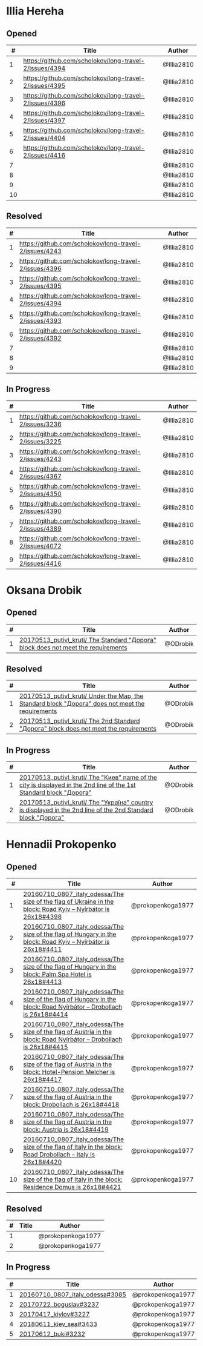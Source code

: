 # Illia Hereha
## Opened

| #   | Title | Author
| --- | ---   | ----
| 1   |[https://github.com/scholokov/long-travel-2/issues/4394 ](https://github.com/scholokov/long-travel-2/issues/4394)  | @Illia2810
| 2   |[https://github.com/scholokov/long-travel-2/issues/4395  ](https://github.com/scholokov/long-travel-2/issues/4395)  | @Illia2810
| 3   |[https://github.com/scholokov/long-travel-2/issues/4396  ](https://github.com/scholokov/long-travel-2/issues/4396)  | @Illia2810
| 4   |[https://github.com/scholokov/long-travel-2/issues/4397  ](https://github.com/scholokov/long-travel-2/issues/4397)  | @Illia2810
| 5   |[https://github.com/scholokov/long-travel-2/issues/4404  ](https://github.com/scholokov/long-travel-2/issues/4404)  | @Illia2810
| 6   |[https://github.com/scholokov/long-travel-2/issues/4416  ](https://github.com/scholokov/long-travel-2/issues/4416)  | @Illia2810
| 7   |  | @Illia2810
| 8   |  | @Illia2810
| 9   |  | @Illia2810
| 10  |  | @Illia2810
## Resolved
| #   | Title | Author
| --- | ---   | ----
| 1   |[https://github.com/scholokov/long-travel-2/issues/4243  ](https://github.com/scholokov/long-travel-2/issues/4243)   | @Illia2810
| 2   |[https://github.com/scholokov/long-travel-2/issues/4396  ](https://github.com/scholokov/long-travel-2/issues/4396)   | @Illia2810
| 3   |[https://github.com/scholokov/long-travel-2/issues/4395  ](https://github.com/scholokov/long-travel-2/issues/4395)  | @Illia2810
| 4   |[https://github.com/scholokov/long-travel-2/issues/4394  ](https://github.com/scholokov/long-travel-2/issues/4394)   | @Illia2810
| 5   |[https://github.com/scholokov/long-travel-2/issues/4393  ](https://github.com/scholokov/long-travel-2/issues/4393)   | @Illia2810
| 6   |[https://github.com/scholokov/long-travel-2/issues/4392  ](https://github.com/scholokov/long-travel-2/issues/4392)   | @Illia2810
| 7   |   | @Illia2810
| 8   |   | @Illia2810
| 9   |   | @Illia2810
## In Progress
| #   | Title | Author
| --- | ---   | ----
| 1   |[https://github.com/scholokov/long-travel-2/issues/3236  ](https://github.com/scholokov/long-travel-2/issues/3236)   | @Illia2810
| 2   |[https://github.com/scholokov/long-travel-2/issues/3225  ](https://github.com/scholokov/long-travel-2/issues/3225)   | @Illia2810
| 3   |[https://github.com/scholokov/long-travel-2/issues/4243  ](https://github.com/scholokov/long-travel-2/issues/4243)   | @Illia2810
| 4   |[https://github.com/scholokov/long-travel-2/issues/4367  ](https://github.com/scholokov/long-travel-2/issues/4367)   | @Illia2810
| 5   |[https://github.com/scholokov/long-travel-2/issues/4350  ](https://github.com/scholokov/long-travel-2/issues/4350)   | @Illia2810
| 6   |[https://github.com/scholokov/long-travel-2/issues/4390  ](https://github.com/scholokov/long-travel-2/issues/4390)   | @Illia2810
| 7   |[https://github.com/scholokov/long-travel-2/issues/4389  ](https://github.com/scholokov/long-travel-2/issues/4389)   | @Illia2810
| 8   |[https://github.com/scholokov/long-travel-2/issues/4072  ](https://github.com/scholokov/long-travel-2/issues/4072)   | @Illia2810
| 9   |[https://github.com/scholokov/long-travel-2/issues/4416  ](https://github.com/scholokov/long-travel-2/issues/4416)   | @Illia2810
# Oksana Drobik

## Opened

| #   | Title | Author
| --- | ---   | ----
| 1   | [20170513_putivl_kruti/ The Standard "Дорога" block does not meet the requirements](https://github.com/users/scholokov/projects/4/views/3?pane=issue&itemId=37257921)   | @ODrobik

## Resolved
| #   | Title | Author
| --- | ---   | ----
| 1   | [20170513_putivl_kruti/ Under the Map, the Standard block "Дорога" does not meet the requirements](https://github.com/users/scholokov/projects/4/views/3?pane=issue&itemId=36046843)   | @ODrobik
| 2   | [20170513_putivl_kruti/ The 2nd Standard "Дорога" block does not meet the requirements](https://github.com/users/scholokov/projects/4/views/3?pane=issue&itemId=36649972)   | @ODrobik

## In Progress
| #   | Title | Author
| --- | ---   | ----
| 1   | [20170513_putivl_kruti/ The "Киев" name of the city is displayed in the 2nd line of the 1st Standard block "Дорога"](https://github.com/users/scholokov/projects/4/views/3?pane=issue&itemId=38167216)   | @ODrobik
| 2   | [20170513_putivl_kruti/ The "Україна" country is displayed in the 2nd line of the 2nd Standard block "Дорога"](https://github.com/users/scholokov/projects/4/views/3?pane=issue&itemId=38217133)   | @ODrobik

# Hennadii Prokopenko

## Opened

| #   | Title | Author
| --- | ---   | ----
| 1   |[20160710_0807_italy_odessa/The size of the flag of Ukraine in the block: Road Kyiv – Nyírbátor is 26x18#4398](https://github.com/scholokov/long-travel-2/issues/4398) |@prokopenkoga1977
| 2   |[20160710_0807_italy_odessa/The size of the flag of Hungary in the block: Road Kyiv – Nyírbátor is 26x18#4411](https://github.com/scholokov/long-travel-2/issues/4411) |@prokopenkoga1977
| 3   |[20160710_0807_italy_odessa/The size of the flag of Hungary in the block: Palm Spa Hotel is 26x18#4413](https://github.com/scholokov/long-travel-2/issues/4413) |@prokopenkoga1977
| 4   |[20160710_0807_italy_odessa/The size of the flag of Hungary in the block: Road Nyírbátor – Drobollach is 26x18#4414](https://github.com/scholokov/long-travel-2/issues/4414) |@prokopenkoga1977
| 5   |[20160710_0807_italy_odessa/The size of the flag of Austria in the block: Road Nyírbátor – Drobollach is 26x18#4415](https://github.com/scholokov/long-travel-2/issues/4415) |@prokopenkoga1977
| 6   |[20160710_0807_italy_odessa/The size of the flag of Austria in the block: Hotel-Pension Melcher is 26x18#4417](https://github.com/scholokov/long-travel-2/issues/4417) |@prokopenkoga1977
| 7   |[20160710_0807_italy_odessa/The size of the flag of Austria in the block: Drobollach is 26x18#4418](https://github.com/scholokov/long-travel-2/issues/4418) |@prokopenkoga1977
| 8   |[20160710_0807_italy_odessa/The size of the flag of Austria in the block: Austria is 26x18#4419](https://github.com/scholokov/long-travel-2/issues/4419) |@prokopenkoga1977
| 9   |[20160710_0807_italy_odessa/The size of the flag of Italy in the block: Road Drobollach – Italy is 26x18#4420](https://github.com/scholokov/long-travel-2/issues/4420) |@prokopenkoga1977
| 10   |[20160710_0807_italy_odessa/The size of the flag of Italy in the block: Residence Domus is 26x18#4421](https://github.com/scholokov/long-travel-2/issues/4421) |@prokopenkoga1977


## Resolved
| #   | Title | Author
| --- | ---   | ----
| 1   |  |@prokopenkoga1977
| 2   |  |@prokopenkoga1977
 

## In Progress
| #   | Title | Author
| --- | ---   | ----
| 1   | [20160710_0807_italy_odessa#3085](https://github.com/scholokov/long-travel-2/issues/3085)|@prokopenkoga1977
| 2   | [20170722_boguslav#3237](https://github.com/scholokov/long-travel-2/issues/3237)|@prokopenkoga1977
| 3   | [20170417_kiylov#3227](https://github.com/scholokov/long-travel-2/issues/3227)|@prokopenkoga1977
| 4   | [20180611_kiev_sea#3433](https://github.com/scholokov/long-travel-2/issues/3433)|@prokopenkoga1977
| 5   | [20170612_buki#3232](https://github.com/scholokov/long-travel-2/issues/3232)|@prokopenkoga1977
